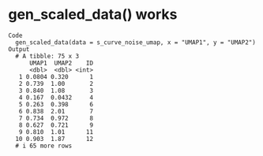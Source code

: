 # gen_scaled_data() works

    Code
      gen_scaled_data(data = s_curve_noise_umap, x = "UMAP1", y = "UMAP2")
    Output
      # A tibble: 75 x 3
          UMAP1  UMAP2    ID
          <dbl>  <dbl> <int>
       1 0.0804 0.320      1
       2 0.739  1.00       2
       3 0.840  1.08       3
       4 0.167  0.0432     4
       5 0.263  0.398      6
       6 0.838  2.01       7
       7 0.734  0.972      8
       8 0.627  0.721      9
       9 0.810  1.01      11
      10 0.903  1.87      12
      # i 65 more rows

